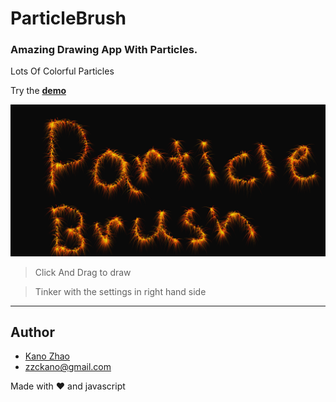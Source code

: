 # ParticleBrush

### Amazing Drawing App With Particles. 
Lots Of Colorful Particles

Try the **[demo](https://www.virkano.com/ParticleBrush/)**

![](./assets/screenshot.png)

> Click And Drag to draw

> Tinker with the settings in right hand side

---------

## Author
* [Kano Zhao](https://virkano.github.io)
* zzckano@gmail.com

Made with :heart: and javascript